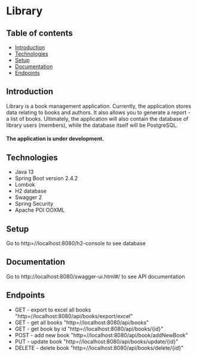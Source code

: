 # Library

## Table of contents
* [Introduction](#introduction)
* [Technologies](#technologies)
* [Setup](#setup)
* [Documentation](#Documentation)
* [Endpoints](#endpoints)

## Introduction
Library is a book management application. Currently, the application stores data relating to books and authors. It also allows you to generate a report - a list of books.
Ultimately, the application will also contain the database of library users (members), while the database itself will be PostgreSQL.

#### The application is under development.

## Technologies 
* Java 13
* Spring Boot version 2.4.2
* Lombok 
* H2 database
* Swagger 2
* Spring Security
* Apache POI OOXML

## Setup
Go to http=//localhost:8080/h2-console to see database

## Documentation

Go to http://localhost:8080/swagger-ui.html#/ to see API documentation 

## Endpoints
* GET - export to excel all books "http=//localhost:8080/api/books/export/excel"
* GET - get all books "http=//localhost:8080/api/books"
* GET - get book by id "http=//localhost:8080/api/books/{id}"
* POST - add new book "http=//localhost:8080/api/book/addNewBook"
* PUT - update book "http=//localhost:8080/api/books/update/{id}"
* DELETE - delete book "http=//localhost:8080/api/books/delete/{id}"


